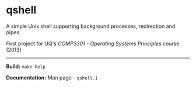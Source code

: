 qshell
======

A simple Unix shell supporting background processes, redirection and pipes.

First project for UQ's *COMP3301 - Operating Systems Principles* course (2013)

----

**Build:** `make help`

**Documentation:**  Man page - `qshell.1`
